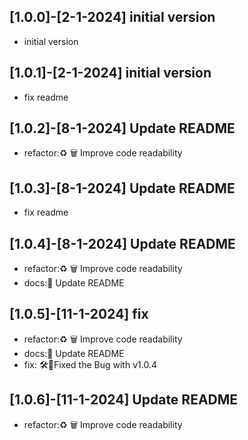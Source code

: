 
## [1.0.0]-[2-1-2024] initial version

- initial version

## [1.0.1]-[2-1-2024] initial version

- fix readme

## [1.0.2]-[8-1-2024] Update README

- refactor:♻️ 🗑️ Improve code readability

## [1.0.3]-[8-1-2024] Update README

- fix readme

## [1.0.4]-[8-1-2024] Update README

- refactor:♻️ 🗑️ Improve code readability
- docs:📝 Update README

## [1.0.5]-[11-1-2024] fix

- refactor:♻️ 🗑️ Improve code readability
- docs:📝 Update README
- fix: 🛠️🐞Fixed the Bug with v1.0.4

## [1.0.6]-[11-1-2024] Update README

- refactor:♻️ 🗑️ Improve code readability

